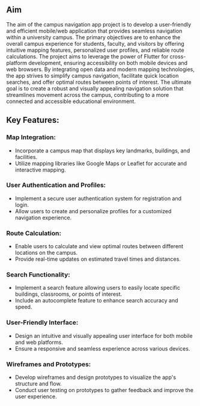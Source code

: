 ## Aim
The aim of the campus navigation app project is to develop a user-friendly and efficient mobile/web application that provides seamless navigation within a university campus. The primary objectives are to enhance the overall campus experience for students, faculty, and visitors by offering intuitive mapping features, personalized user profiles, and reliable route calculations. The project aims to leverage the power of Flutter for cross-platform development, ensuring accessibility on both mobile devices and web browsers. By integrating open data and modern mapping technologies, the app strives to simplify campus navigation, facilitate quick location searches, and offer optimal routes between points of interest. The ultimate goal is to create a robust and visually appealing navigation solution that streamlines movement across the campus, contributing to a more connected and accessible educational environment.

## Key Features: 
### Map Integration:
  - Incorporate a campus map that displays key landmarks, buildings, and facilities.
  - Utilize mapping libraries like Google Maps or Leaflet for accurate and interactive mapping.
### User Authentication and Profiles:
  - Implement a secure user authentication system for registration and login.
  - Allow users to create and personalize profiles for a customized navigation experience.
### Route Calculation:
  - Enable users to calculate and view optimal routes between different locations on the campus.
  - Provide real-time updates on estimated travel times and distances.
### Search Functionality:
  - Implement a search feature allowing users to easily locate specific buildings, classrooms, or points of interest.
  - Include an autocomplete feature to enhance search accuracy and speed.
### User-Friendly Interface:
  - Design an intuitive and visually appealing user interface for both mobile and web platforms.
  - Ensure a responsive and seamless experience across various devices.
### Wireframes and Prototypes:
  - Develop wireframes and design prototypes to visualize the app's structure and flow.
  - Conduct user testing on prototypes to gather feedback and improve the user experience.
